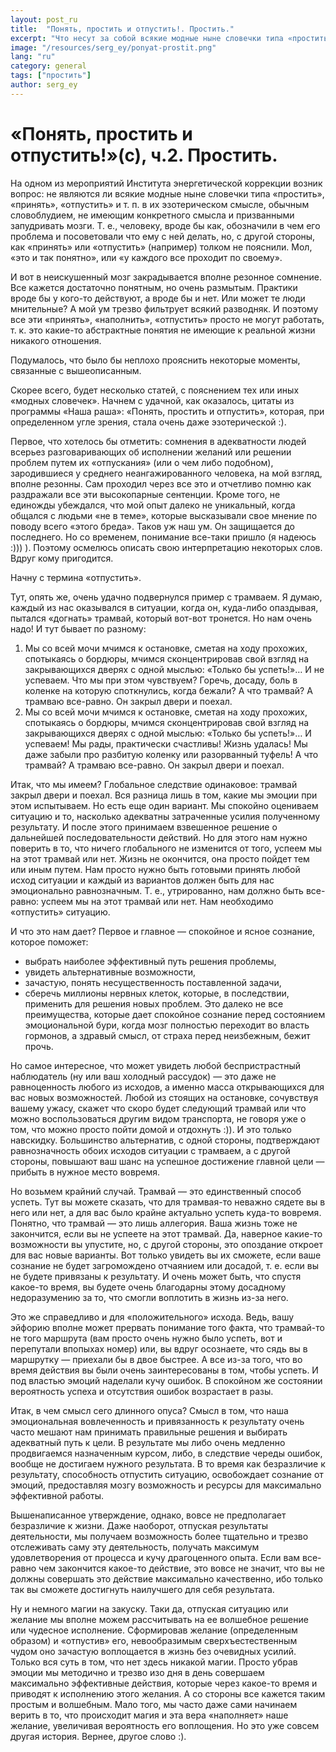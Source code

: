 ```yaml
---
layout: post_ru
title:  "Понять, простить и отпустить!. Простить."
excerpt: "Что несут за собой всякие модные ныне словечки типа «простить», «принять», «отпустить»: имеют ли они конкретный смысл или просто используются, чтобы запудривать мозги?"
image: "/resources/serg_ey/ponyat-prostit.png"
lang: "ru"
category: general
tags: ["простить"]
author: serg_ey
---
```


# «Понять, простить и отпустить!»(с), ч.2. Простить.

На одном из мероприятий Института энергетической коррекции возник вопрос: не являются ли всякие модные ныне словечки
типа «простить», «принять», «отпустить» и т. п. в их эзотерическом смысле, обычным словоблудием, не имеющим конкретного
смысла и призванными запудривать мозги. Т. е., человеку, вроде бы как, обозначили в чем его проблема и посоветовали что
ему с ней делать, но, с другой стороны, как «принять» или «отпустить» (например) толком не пояснили. Мол, «это и так
понятно», или «у каждого все проходит по своему».

И вот в неискушенный мозг закрадывается вполне резонное сомнение. Все кажется достаточно понятным, но очень размытым.
Практики вроде бы у кого-то действуют, а вроде бы и нет. Или может те люди мнительные? А мой ум трезво фильтрует всякий
разводняк. И поэтому все эти «принять», «наполнить», «отпустить» просто не могут работать, т. к. это какие-то
абстрактные понятия не имеющие к реальной жизни никакого отношения.

Подумалось, что было бы неплохо прояснить некоторые моменты, связанные с вышеописанным.

Скорее всего, будет несколько статей, с пояснением тех или иных «модных словечек». Начнем с удачной, как оказалось,
цитаты из программы «Наша раша»: «Понять, простить и отпустить», которая, при определенном угле зрения, стала очень даже
эзотерической :).

Первое, что хотелось бы отметить: сомнения в адекватности людей всерьез разговаривающих об исполнении желаний или
решении проблем путем их «отпускания» (или о чем либо подобном), зародившиеся у среднего неангажированного человека, на
мой взгляд, вполне резонны. Сам проходил через все это и отчетливо помню как раздражали все эти высокопарные сентенции.
Кроме того, не единожды убеждался, что мой опыт далеко не уникальный, когда общался с людьми «не в теме», которые
высказывали свое мнение по поводу всего «этого бреда». Таков уж наш ум. Он защищается до последнего. Но со временем,
понимание все-таки пришло (я надеюсь :))) ). Поэтому осмелюсь описать свою интерпретацию некоторых слов. Вдруг кому
пригодится.

Начну с термина «отпустить».

Тут, опять же, очень удачно подвернулся пример с трамваем. Я думаю, каждый из нас оказывался в ситуации, когда он,
куда-либо опаздывая, пытался «догнать» трамвай, который вот-вот тронется. Но нам очень надо! И тут бывает по разному:

1) Мы со всей мочи мчимся к остановке, сметая на ходу прохожих, спотыкаясь о бордюры, мчимся сконцентрировав свой взгляд
   на закрывающихся дверях с одной мыслью: «Только бы успеть!»… И не успеваем. Что мы при этом чувствуем? Горечь,
   досаду, боль в коленке на которую споткнулись, когда бежали? А что трамвай? А трамваю все-равно. Он закрыл двери и
   поехал.
2) Мы со всей мочи мчимся к остановке, сметая на ходу прохожих, спотыкаясь о бордюры, мчимся сконцентрировав свой взгляд
   на закрывающихся дверях с одной мыслью: «Только бы успеть!»… И успеваем! Мы рады, практически счастливы! Жизнь
   удалась! Мы даже забыли про разбитую коленку или разорванный туфель! А что трамвай? А трамваю все-равно. Он закрыл
   двери и поехал.

Итак, что мы имеем? Глобальное следствие одинаковое: трамвай закрыл двери и поехал. Вся разница лишь в том, какие мы
эмоции при этом испытываем. Но есть еще один вариант. Мы спокойно оцениваем ситуацию и то, насколько адекватны
затраченные усилия полученному результату. И после этого принимаем взвешенное решение о дальнейшей последовательности
действий. Но для этого нам нужно поверить в то, что ничего глобального не изменится от того, успеем мы на этот трамвай
или нет. Жизнь не окончится, она просто пойдет тем или иным путем. Нам просто нужно быть готовыми принять любой исход
ситуации и каждый из вариантов должен быть для нас эмоционально равнозначным. Т. е., утрированно, нам должно быть
все-равно: успеем мы на этот трамвай или нет. Нам необходимо «отпустить» ситуацию.

И что это нам дает? Первое и главное — спокойное и ясное сознание, которое поможет:

* выбрать наиболее эффективный путь решения проблемы,
* увидеть альтернативные возможности,
* зачастую, понять несущественность поставленной задачи,
* сберечь миллионы нервных клеток, которые, в последствии, применить для решения новых проблем.
  Это далеко не все преимущества, которые дает спокойное сознание перед состоянием эмоциональной бури, когда мозг
  полностью переходит во власть гормонов, а здравый смысл, от страха перед неизбежным, бежит прочь.

Но самое интересное, что может увидеть любой беспристрастный наблюдатель (ну или ваш холодный рассудок) — это даже не
равноценность любого из исходов, а именно масса открывающихся для вас новых возможностей. Любой из стоящих на остановке,
сочувствуя вашему ужасу, скажет что скоро будет следующий трамвай или что можно воспользоваться другим видом транспорта,
не говоря уже о том, что можно просто пойти домой и отдохнуть :)). И это только навскидку. Большинство альтернатив, с
одной стороны, подтверждают равнозначность обоих исходов ситуации с трамваем, а с другой стороны, повышают ваш шанс на
успешное достижение главной цели — прибыть в нужное место вовремя.

Но возьмем крайний случай. Трамвай — это единственный способ успеть. Тут вы можете сказать, что для трамвая-то неважно
сядете вы в него или нет, а для вас было крайне актуально успеть куда-то вовремя. Понятно, что трамвай — это лишь
аллегория. Ваша жизнь тоже не закончится, если вы не успеете на этот трамвай. Да, наверное какие-то возможности вы
упустите, но, с другой стороны, это опоздание откроет для вас новые варианты. Вот только увидеть вы их сможете, если
ваше сознание не будет загромождено отчаянием или досадой, т. е. если вы не будете привязаны к результату. И очень может
быть, что спустя какое-то время, вы будете очень благодарны этому досадному недоразумению за то, что смогли воплотить в
жизнь из-за него.

Это же справедливо и для «положительного» исхода. Ведь, вашу эйфорию вполне может прервать понимание того факта, что
трамвай-то не того маршрута (вам просто очень нужно было успеть, вот и перепутали впопыхах номер) или, вы вдруг
осознаете, что сядь вы в маршрутку — приехали бы в двое быстрее. А все из-за того, что во время действия вы были очень
заинтересованы в том, чтобы успеть. И под властью эмоций наделали кучу ошибок. В спокойном же состоянии вероятность
успеха и отсутствия ошибок возрастает в разы.

Итак, в чем смысл сего длинного опуса? Смысл в том, что наша эмоциональная вовлеченность и привязанность к результату
очень часто мешают нам принимать правильные решения и выбирать адекватный путь к цели. В результате мы либо очень
медленно продвигаемся назначенным курсом, либо, в следствие череды ошибок, вообще не достигаем нужного результата.
В то время как безразличие к результату, способность отпустить ситуацию, освобождает сознание от эмоций, предоставляя
мозгу возможность и ресурсы для максимально эффективной работы.

Вышенаписанное утверждение, однако, вовсе не предполагает безразличие к жизни. Даже наоборот, отпуская результаты
деятельности, мы получаем возможность более тщательно и трезво отслеживать саму эту деятельность, получать максимум
удовлетворения от процесса и кучу драгоценного опыта. Если вам все-равно чем закончится какое-то действие, это вовсе не
значит, что вы не должны совершать это действие максимально качественно, ибо только так вы сможете достигнуть наилучшего
для себя результата.

Ну и немного магии на закуску. Таки да, отпуская ситуацию или желание мы вполне можем рассчитывать на ее волшебное
решение или чудесное исполнение. Сформировав желание (определенным образом) и «отпустив» его, невообразимым
сверхъестественным чудом оно зачастую воплощается в жизнь без очевидных усилий. Только вся суть в том, что нет здесь
никакой магии. Просто убрав эмоции мы методично и трезво изо дня в день совершаем максимально эффективные действия,
которые через какое-то время и приводят к исполнению этого желания. А со стороны все кажется таким простым и волшебным.
Мало того, мы часто даже сами начинаем верить в то, что происходит магия и эта вера «наполняет» наше желание, увеличивая
вероятность его воплощения. Но это уже совсем другая история. Вернее, другое слово :).
